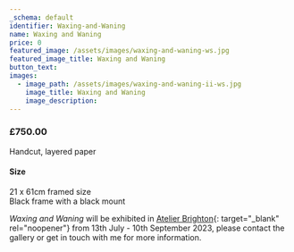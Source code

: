 ```yaml
---
_schema: default
identifier: Waxing-and-Waning
name: Waxing and Waning
price: 0
featured_image: /assets/images/waxing-and-waning-ws.jpg
featured_image_title: Waxing and Waning
button_text:
images:
  - image_path: /assets/images/waxing-and-waning-ii-ws.jpg
    image_title: Waxing and Waning
    image_description:
---
```

### **£750.00**

Handcut, layered paper

#### Size

21 x 61cm framed size<br>Black frame with a black mount

*Waxing and Waning* will be exhibited in [Atelier Brighton](https://atelierbrighton.co.uk/){: target="_blank" rel="noopener"} from 13th July - 10th September 2023, please contact the gallery or get in touch with me for more information.